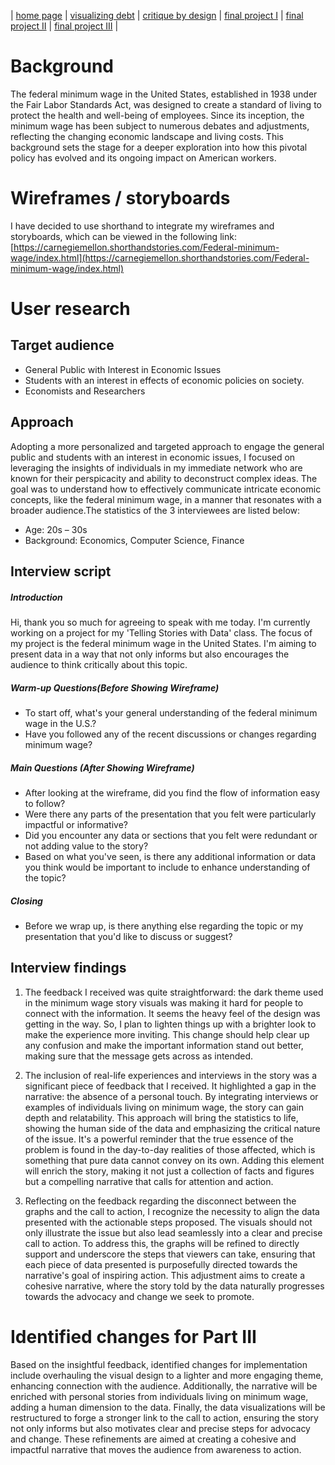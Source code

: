 | [home page](https://gurujiii2507.github.io/tswd-portfolio/) | [visualizing debt](visualizing-government-debt) | [critique by design](critique-by-design) | [final project I](final-project-part-one) | [final project II](final-project-part-two) | [final project III](final-project-part-three) |

# Background
The federal minimum wage in the United States, established in 1938 under the Fair Labor Standards Act, was designed to create a standard of living to protect the health and well-being of employees. Since its inception, the minimum wage has been subject to numerous debates and adjustments, reflecting the changing economic landscape and living costs. This background sets the stage for a deeper exploration into how this pivotal policy has evolved and its ongoing impact on American workers.


# Wireframes / storyboards
I have decided to use shorthand to integrate my wireframes and storyboards, which can be viewed in the following link:
[https://carnegiemellon.shorthandstories.com/Federal-minimum-wage/index.html](https://carnegiemellon.shorthandstories.com/Federal-minimum-wage/index.html)


# User research 

## Target audience
- General Public with Interest in Economic Issues
- Students with an interest in effects of economic policies on society.
- Economists and Researchers

## Approach
Adopting a more personalized and targeted approach to engage the general public and students with an interest in economic issues, I focused on leveraging the insights of individuals in my immediate network who are known for their perspicacity and ability to deconstruct complex ideas. The goal was to understand how to effectively communicate intricate economic concepts, like the federal minimum wage, in a manner that resonates with a broader audience.The statistics of the 3 interviewees are listed below:
- Age: 20s – 30s
- Background: Economics, Computer Science, Finance


## Interview script
##### Introduction
Hi, thank you so much for agreeing to speak with me today. I'm currently working on a project for my 'Telling Stories with Data' class. The focus of my project is the federal minimum wage in the United States. I'm aiming to present data in a way that not only informs but also encourages the audience to think critically about this topic.


##### Warm-up Questions(Before Showing Wireframe)
- To start off, what's your general understanding of the federal minimum wage in the U.S.?
- Have you followed any of the recent discussions or changes regarding minimum wage?


##### Main Questions (After Showing Wireframe)
- After looking at the wireframe, did you find the flow of information easy to follow?
- Were there any parts of the presentation that you felt were particularly impactful or informative?
- Did you encounter any data or sections that you felt were redundant or not adding value to the story?
- Based on what you've seen, is there any additional information or data you think would be important to include to enhance understanding of the topic?


##### Closing
- Before we wrap up, is there anything else regarding the topic or my presentation that you'd like to discuss or suggest?


## Interview findings

1. The feedback I received was quite straightforward: the dark theme used in the minimum wage story visuals was making it hard for people to connect with the information. It seems the heavy feel of the design was getting in the way. So, I plan to lighten things up with a brighter look to make the experience more inviting. This change should help clear up any confusion and make the important information stand out better, making sure that the message gets across as intended.

2. The inclusion of real-life experiences and interviews in the story was a significant piece of feedback that I received. It highlighted a gap in the narrative: the absence of a personal touch. By integrating interviews or examples of individuals living on minimum wage, the story can gain depth and relatability. This approach will bring the statistics to life, showing the human side of the data and emphasizing the critical nature of the issue. It's a powerful reminder that the true essence of the problem is found in the day-to-day realities of those affected, which is something that pure data cannot convey on its own. Adding this element will enrich the story, making it not just a collection of facts and figures but a compelling narrative that calls for attention and action.

3. Reflecting on the feedback regarding the disconnect between the graphs and the call to action, I recognize the necessity to align the data presented with the actionable steps proposed. The visuals should not only illustrate the issue but also lead seamlessly into a clear and precise call to action. To address this, the graphs will be refined to directly support and underscore the steps that viewers can take, ensuring that each piece of data presented is purposefully directed towards the narrative's goal of inspiring action. This adjustment aims to create a cohesive narrative, where the story told by the data naturally progresses towards the advocacy and change we seek to promote.



# Identified changes for Part III

Based on the insightful feedback, identified changes for implementation include overhauling the visual design to a lighter and more engaging theme, enhancing connection with the audience. Additionally, the narrative will be enriched with personal stories from individuals living on minimum wage, adding a human dimension to the data. Finally, the data visualizations will be restructured to forge a stronger link to the call to action, ensuring the story not only informs but also motivates clear and precise steps for advocacy and change. These refinements are aimed at creating a cohesive and impactful narrative that moves the audience from awareness to action.
